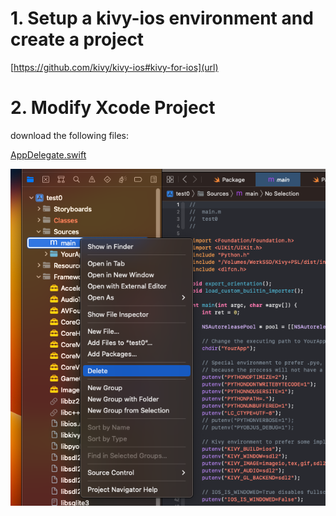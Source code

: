 # 1. Setup a kivy-ios environment and create a project 

[https://github.com/kivy/kivy-ios#kivy-for-ios](url)


# 2. Modify Xcode Project

download the following files:

[AppDelegate.swift](https://raw.githubusercontent.com/PythonSwiftLink/PythonSwiftLinkSupportFiles/main/project_support_files/AppDelegate.swift)

![delete main.m](images/delete_main_m.png)